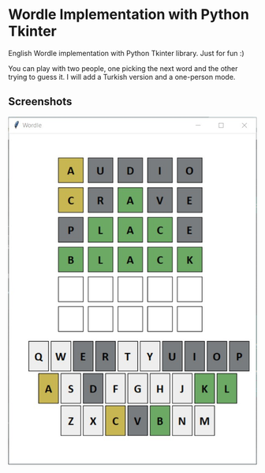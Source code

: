 # Wordle Implementation with Python Tkinter

English Wordle implementation with Python Tkinter library. Just for fun :) 

You can play with two people, one picking the next word and the other trying to guess it. 
I will add a Turkish version and a one-person mode.

## Screenshots
![Trials](screenshots/wordle-gui-2.JPG)



